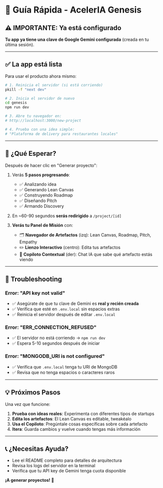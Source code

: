 # 🚀 Guía Rápida - AcelerIA Genesis

## ⚠️ IMPORTANTE: Ya está configurado

**Tu app ya tiene una clave de Google Gemini configurada** (creada en tu última sesión).

---

## ✅ La app está lista

Para usar el producto ahora mismo:

```bash
# 1. Reinicia el servidor (si está corriendo)
pkill -f "next dev"

# 2. Inicia el servidor de nuevo
cd genesis
npm run dev

# 3. Abre tu navegador en:
# http://localhost:3000/new-project

# 4. Prueba con una idea simple:
# "Plataforma de delivery para restaurantes locales"
```

---

## 🎯 ¿Qué Esperar?

Después de hacer clic en "Generar proyecto":

1. Verás **5 pasos progresando**:
   - ✅ Analizando idea
   - ✅ Generando Lean Canvas
   - ✅ Construyendo Roadmap
   - ✅ Diseñando Pitch
   - ✅ Armando Discovery

2. En ~60-90 segundos **serás redirigido** a `/project/[id]`

3. **Verás tu Panel de Misión** con:
   - 🗂️ **Navegador de Artefactos** (izq): Lean Canvas, Roadmap, Pitch, Empathy
   - ✏️ **Lienzo Interactivo** (centro): Edita tus artefactos
   - 🤖 **Copiloto Contextual** (der): Chat IA que sabe qué artefacto estás viendo

---

## 🐛 Troubleshooting

### Error: "API key not valid"
- ✅ Asegúrate de que tu clave de Gemini es **real y recién creada**
- ✅ Verifica que esté en `.env.local` sin espacios extras
- ✅ Reinicia el servidor después de editar `.env.local`

### Error: "ERR_CONNECTION_REFUSED"
- ✅ El servidor no está corriendo → `npm run dev`
- ✅ Espera 5-10 segundos después de iniciar

### Error: "MONGODB_URI is not configured"
- ✅ Verifica que `.env.local` tenga tu URI de MongoDB
- ✅ Revisa que no tenga espacios o caracteres raros

---

## 💡 Próximos Pasos

Una vez que funcione:

1. **Prueba con ideas reales**: Experimenta con diferentes tipos de startups
2. **Edita los artefactos**: El Lean Canvas es editable, tweakéalo
3. **Usa el Copiloto**: Pregúntale cosas específicas sobre cada artefacto
4. **Itera**: Guarda cambios y vuelve cuando tengas más información

---

## 📞 ¿Necesitas Ayuda?

- Lee el README completo para detalles de arquitectura
- Revisa los logs del servidor en la terminal
- Verifica que tu API key de Gemini tenga cuota disponible

**¡A generar proyectos! 🚀**

